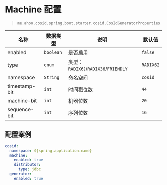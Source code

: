 # Machine 配置

> `me.ahoo.cosid.spring.boot.starter.cosid.CosIdGeneratorProperties`

| 名称            | 数据类型      | 说明                                | 默认值       |
|---------------|-----------|-----------------------------------|-----------|
| enabled       | `boolean` | 是否启用                              | `false`   |
| type          | `enum`    | 类型：`RADIX62`/`RADIX36`/`FRIENDLY` | `RADIX62` |
| namespace     | `String`  | 命名空间                              | `cosid`   |
| timestamp-bit | `int`     | 时间戳位数                             | `44`      |
| machine-bit   | `int`     | 机器位数                              | `20`      |
| sequence-bit  | `int`     | 序列位数                              | `16`      |


## 配置案例

```yaml {7-8}
cosid:
  namespace: ${spring.application.name}
  machine:
    enabled: true
    distributor:
      type: jdbc
  generator:
    enabled: true
```
